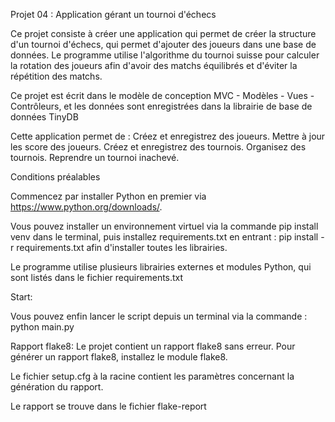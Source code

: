 Projet 04 : Application gérant un tournoi d'échecs


Ce projet consiste à créer une application qui permet de créer la structure d'un tournoi d'échecs, qui permet d'ajouter des joueurs dans une base de données. Le programme utilise l'algorithme du tournoi suisse pour calculer la rotation des joueurs afin d'avoir des matchs équilibrés et d'éviter la répétition des matchs.

Ce projet est écrit dans le modèle de conception MVC - Modèles - Vues - Contrôleurs, et les données sont enregistrées dans la librairie de base de données TinyDB


Cette application permet de :
    Créez et enregistrez des joueurs.
    Mettre à jour les score des joueurs.
    Créez et enregistrez des tournois.
    Organisez des tournois.
    Reprendre un tournoi inachevé.

Conditions préalables

Commencez par installer Python en premier via https://www.python.org/downloads/. 

Vous pouvez installer un environnement virtuel via la commande
pip install venv dans le terminal, puis installez requirements.txt en entrant :
pip install -r requirements.txt
afin d'installer toutes les librairies.

Le programme utilise plusieurs librairies externes et modules Python, qui sont listés dans le fichier requirements.txt


Start:

Vous pouvez enfin lancer le script depuis un terminal via la commande :
python main.py

Rapport flake8:
Le projet contient un rapport flake8 sans erreur. Pour générer un rapport flake8, installez le module flake8.

Le fichier setup.cfg à la racine contient les paramètres concernant la génération du rapport.

Le rapport se trouve dans le fichier flake-report